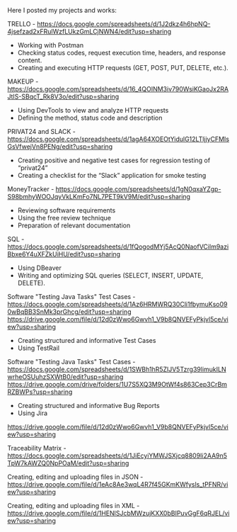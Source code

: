 Here I posted my projects and works:
         
TRELLO - https://docs.google.com/spreadsheets/d/1J2dkz4h6hpNQ-4jsefzad2xFRulWzfLUkzGmLCjNWN4/edit?usp=sharing
  - Working with Postman
  - Checking status codes, request execution time, headers, and response content.
  - Creating and executing HTTP requests (GET, POST, PUT, DELETE, etc.).

MAKEUP - https://docs.google.com/spreadsheets/d/16_4QOINM3iv790WsiKGaoJx2RAJtIS-SBqcT_Rk8V3o/edit?usp=sharing
  - Using DevTools to view and analyze HTTP requests
  - Defining the method, status code and description

PRIVAT24 and SLACK - https://docs.google.com/spreadsheets/d/1agA64XOEOtYidulG12LTljjyCFMIsGsVfwejVn8PENg/edit?usp=sharing
  - Creating positive and negative test cases for regression testing of “privat24”
  - Creating a checklist for the “Slack” application for smoke testing

MoneyTracker - https://docs.google.com/spreadsheets/d/1gN0qxaYZgp-S98bmhyWOOJqyVkLKmFo7NL7PET9kV9M/edit?usp=sharing 
  - Reviewing software requirements
  - Using the free review technique
  - Preparation of relevant documentation

SQL - https://docs.google.com/spreadsheets/d/1fQogodMYj5AcQ0NaofVCilm9aziBbxe6Y4uXFZkUiHU/edit?usp=sharing
  - Using DBeaver
  - Writing and optimizing SQL queries (SELECT, INSERT, UPDATE, DELETE).

Software "Testing Java Tasks" Test Cases - https://docs.google.com/spreadsheets/d/1Az6HRMWRQ30Cli1fbymuKso090wBqBB3SnMk3prGhcg/edit?usp=sharing
https://drive.google.com/file/d/12d0zWwo6Gwvh1_V9b8QNVEFyPkjvl5ce/view?usp=sharing
  - Creating structured and informative Test Cases
  - Using TestRail

Software "Testing Java Tasks" Test Cases - 
https://docs.google.com/spreadsheets/d/1SWBh1hR5ZlJV5Tzrg39limukILNwrheOSUuhzSXWtB0/edit?usp=sharing
https://drive.google.com/drive/folders/1U7S5XQ3M9OtWf4s863Cep3CrBmRZBWPs?usp=sharing
  - Creating structured and informative Bug Reports
  - Using Jira

https://drive.google.com/file/d/12d0zWwo6Gwvh1_V9b8QNVEFyPkjvl5ce/view?usp=sharing
         
Traceability Matrix - https://docs.google.com/spreadsheets/d/1JiEcyiYMWJSXjcq8809Ii2AA9n5TpW7kAWZQ0NpPOaM/edit?usp=sharing

Creating, editing and uploading files in JSON - https://drive.google.com/file/d/1eAc8Ae3wqL4R7f45GKmKWfysls_tPFNR/view?usp=sharing

Creating, editing and uploading files in XML - https://drive.google.com/file/d/1HENlSJcbMWzujKXX0bBIPuvGgF6qRJEL/view?usp=sharing

